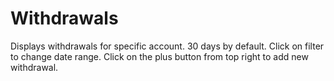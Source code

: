 # **Withdrawals**

Displays withdrawals for specific account. 30 days by default.
Click on filter to change date range.
Click on the plus button from top right to add new withdrawal.
